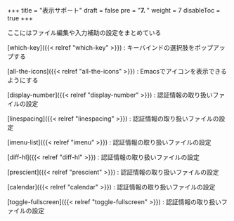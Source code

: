+++
title = "表示サポート"
draft = false
pre = "<b>7. </b>"
weight = 7
disableToc = true
+++

ここにはファイル編集や入力補助の設定をまとめている


[which-key]({{< relref "which-key" >}})
: キーバインドの選択肢をポップアップする

[all-the-icons]({{< relref "all-the-icons" >}})
: Emacsでアイコンを表示できるようにする

[display-number]({{< relref "display-number" >}})
: 認証情報の取り扱いファイルの設定

[linespacing]({{< relref "linespacing" >}})
: 認証情報の取り扱いファイルの設定

[imenu-list]({{< relref "imenu" >}})
: 認証情報の取り扱いファイルの設定

[diff-hl]({{< relref "diff-hl" >}})
: 認証情報の取り扱いファイルの設定

[prescient]({{< relref "prescient" >}})
: 認証情報の取り扱いファイルの設定

[calendar]({{< relref "calendar" >}})
: 認証情報の取り扱いファイルの設定

[toggle-fullscreen]({{< relref "toggle-fullscreen" >}})
: 認証情報の取り扱いファイルの設定

